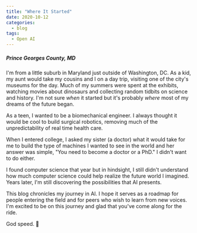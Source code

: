 ```yaml
---
title: "Where It Started"
date: 2020-10-12
categories:
  - blog
tags:
  - Open AI
---
```

##### Prince Georges County, MD

I'm from a little suburb in Maryland just outside of Washington, DC. As a kid, my aunt would take my cousins and I on a day trip, visiting one of the city's museums for the day. Much of my summers were spent at the exhibits, watching movies about dinosaurs and collecting random tidbits on science and history. I'm not sure *when* it started but it's probably *where* most of my dreams of the future began.

As a teen, I wanted to be a biomechanical engineer. I always thought it would be cool to build surgical robotics, removing much of the unpredictability of real time health care.

When I entered college, I asked my sister (a doctor) what it would take for me to build the type of machines I wanted to see in the world and her answer was simple, "You need to become a doctor or a PhD." I didn't want to do either.

I found computer science that year but in hindsight, I still didn't understand how much computer science could help realize the future world I imagined. Years later, I'm still discovering the possibilities that AI presents.

This blog chronicles my journey in AI. I hope it serves as a roadmap for people entering the field and for peers who wish to learn from new voices. I'm excited to be on this journey and glad that you've come along for the ride.

God speed. :robot:
